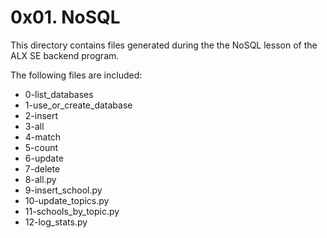 # 0x01. NoSQL

This directory contains files generated during the the NoSQL lesson of the ALX SE backend program.

The following files are included:

- 0-list_databases
- 1-use_or_create_database
- 2-insert
- 3-all
- 4-match
- 5-count
- 6-update
- 7-delete
- 8-all.py
- 9-insert_school.py
- 10-update_topics.py
- 11-schools_by_topic.py
- 12-log_stats.py
